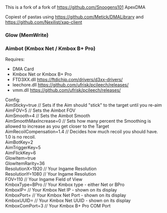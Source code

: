 
This is a fork of a fork of https://github.com/Snoogens101 ApexDMA

Copiest of pastas using https://github.com/Metick/DMALibrary and https://github.com/Nexilist/xap-client

### Glow (MemWrite)
### Aimbot (Kmbox Net / Kmbox B+ Pro)

Requires:  
- DMA Card
- Kmbox Net or Kmbox B+ Pro
- FTD3XX.dll https://ftdichip.com/drivers/d3xx-drivers/
- leechore.dll https://github.com/ufrisk/pcileech/releases/
- vmm.dll https://github.com/ufrisk/pcileech/releases/

Config:  
AimSticky=true // Sets if the Aim should "stick" to the target until you re-aim   
AimFOV=5 // Sets the Aimbot FOV  
AimSmooth=4 // Sets the Aimbot Smooth  
AimSmoothMaxIncrease=0 // Sets how many percent the Smoothing is allowed to increase as you get closer to the Target  
AimRecoilCompensation=1.4 // Decides how much recoil you should have. 1.0 is no recoil.   
AimBotKey=2  
AimTriggerKey=5  
AimFlickKey=6  
GlowItem=true  
GlowItemRarity=36  
ResolutionX=1920 // Your Ingame Resolution  
ResolutionY=1080 // Your Ingame Resolution  
FOV=110 // Your Ingame Field of View  
KmboxType=BPro // Your Kmbox type - either Net or BPro  
KmboxIP= // Your Kmbox Net IP - shown on its display  
KmboxPort= // Your Kmbox Net Port - shown on its display  
KmboxUUID= // Your Kmbox Net UUID - shown on its display  
KmboxComPort=3 // Your Kmbox B+ Pro COM Port  
